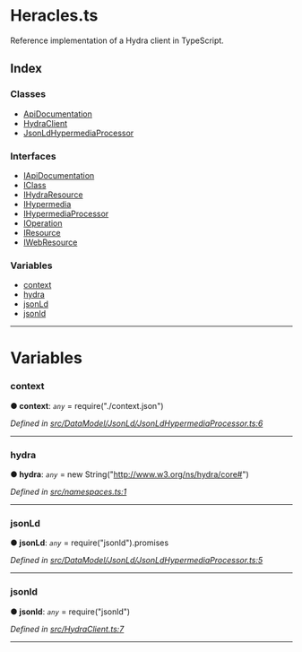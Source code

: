 
# Heracles.ts

Reference implementation of a Hydra client in TypeScript.



## Index

### Classes

* [ApiDocumentation](classes/apidocumentation.md)
* [HydraClient](classes/hydraclient.md)
* [JsonLdHypermediaProcessor](classes/jsonldhypermediaprocessor.md)


### Interfaces

* [IApiDocumentation](interfaces/iapidocumentation.md)
* [IClass](interfaces/iclass.md)
* [IHydraResource](interfaces/ihydraresource.md)
* [IHypermedia](interfaces/ihypermedia.md)
* [IHypermediaProcessor](interfaces/ihypermediaprocessor.md)
* [IOperation](interfaces/ioperation.md)
* [IResource](interfaces/iresource.md)
* [IWebResource](interfaces/iwebresource.md)


### Variables

* [context](#context)
* [hydra](#hydra)
* [jsonLd](#jsonld)
* [jsonld](#jsonld)



---
# Variables
<a id="context"></a>

###  context

**●  context**:  *`any`*  =  require("./context.json")

*Defined in [src/DataModel/JsonLd/JsonLdHypermediaProcessor.ts:6](https://github.com/HydraCG/Heracles.ts/blob/master/src/DataModel/JsonLd/JsonLdHypermediaProcessor.ts#L6)*





___

<a id="hydra"></a>

###  hydra

**●  hydra**:  *`any`*  =  new String("http://www.w3.org/ns/hydra/core#")

*Defined in [src/namespaces.ts:1](https://github.com/HydraCG/Heracles.ts/blob/master/src/namespaces.ts#L1)*





___

<a id="jsonld"></a>

###  jsonLd

**●  jsonLd**:  *`any`*  =  require("jsonld").promises

*Defined in [src/DataModel/JsonLd/JsonLdHypermediaProcessor.ts:5](https://github.com/HydraCG/Heracles.ts/blob/master/src/DataModel/JsonLd/JsonLdHypermediaProcessor.ts#L5)*





___

<a id="jsonld"></a>

###  jsonld

**●  jsonld**:  *`any`*  =  require("jsonld")

*Defined in [src/HydraClient.ts:7](https://github.com/HydraCG/Heracles.ts/blob/master/src/HydraClient.ts#L7)*





___


